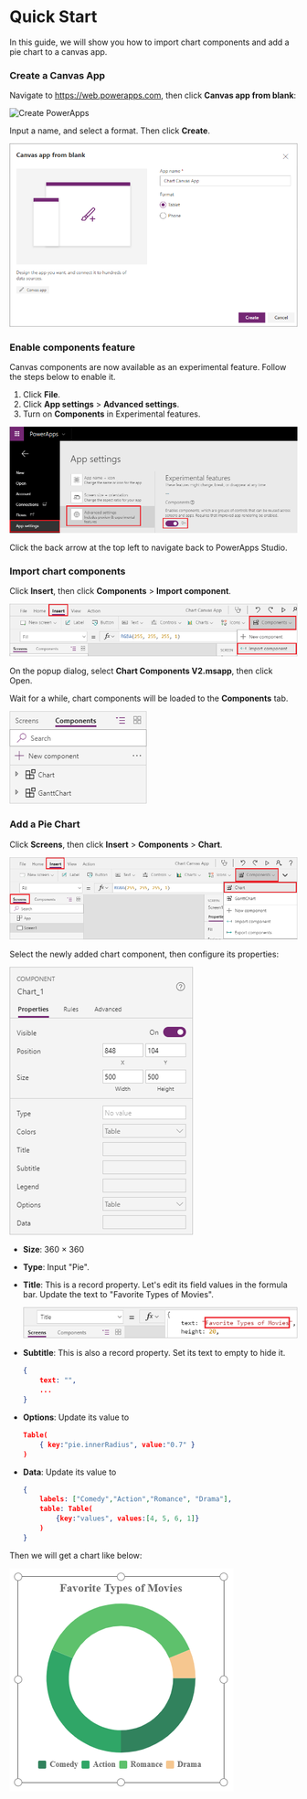 # Quick Start

In this guide, we will show you how to import chart components and add a pie chart to a canvas app.

### Create a Canvas App

Navigate to https://web.powerapps.com,  then click **Canvas app from blank**:

![Create PowerApps](C:/Users/admin/Documents/GitHub/ChartComponents/docs/images/quickstart-create-app.png)

Input a name, and select a format. Then click **Create**.

![](Images/quickstart-create-app-02.png)

### Enable components feature

Canvas components are now available as an experimental feature. Follow the steps below to enable it.

1. Click **File**.
2. Click **App settings** > **Advanced settings**.
3. Turn on **Components** in Experimental features.

![](images/quickstart-enabled-components.png)

Click the back arrow at the top left to navigate back to PowerApps Studio.

### Import chart components

Click **Insert**, then click **Components** > **Import component**.

![](images/quickstart-import-components.png)

On the popup dialog, select **Chart Components V2.msapp**, then click Open.

Wait for a while, chart components will be loaded to the **Components** tab.

![](images/quickstart-components-tab.png)

### Add a Pie Chart

Click **Screens**, then click **Insert** > **Components** > **Chart**.

![](images/quickstart-insert-chart.png)

Select the newly added chart component, then configure its properties:

![](images/quickstart-chart-properties.png)

* **Size**: 360 × 360

* **Type**: Input "Pie".

* **Title**: This is a record property. Let's edit its field values in the formula bar. Update the text to "Favorite Types of Movies".

  ![](images/quickstart-chart-title.png)

* **Subtitle**: This is also a record property. Set its text to empty to hide it.

  ```json
  {
      text: "",
      ...
  }
  ```

* **Options**: Update its value to

  ```json
  Table(
      { key:"pie.innerRadius", value:"0.7" }
  )
  ```

* **Data**: Update its value to

  ```json
  {
      labels: ["Comedy","Action","Romance", "Drama"],
      table: Table(
          {key:"values", values:[4, 5, 6, 1]}
      )
  }
  ```

Then we will get a chart like below:

![](images/quickstart-pie.png)